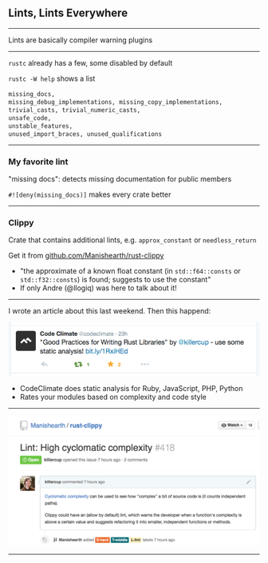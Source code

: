 
## Lints, Lints Everywhere

---

Lints are basically compiler warning plugins

---

`rustc` already has a few, some disabled by default

`rustc -W help` shows a list

<aside class="notes">

```plain
missing_docs,
missing_debug_implementations, missing_copy_implementations,
trivial_casts, trivial_numeric_casts,
unsafe_code,
unstable_features,
unused_import_braces, unused_qualifications
```

</aside>

---

### My favorite lint

"missing docs": detects missing documentation for public members

`#![deny(missing_docs)]` makes every crate better

---

### Clippy

Crate that contains additional lints, e.g. `approx_constant` or `needless_return`

Get it from [github.com/Manishearth/rust-clippy](https://github.com/Manishearth/rust-clippy)

<aside class="notes">

- "the approximate of a known float constant (in `std::f64::consts` or `std::f32::consts`) is found; suggests to use the constant"
- If only Andre (@llogiq) was here to talk about it!

</aside>

---

I wrote an article about this last weekend. Then this happend:

![](figures/codeclimate_tweet.png)

<aside class="notes">

- CodeClimate does static analysis for Ruby, JavaScript, PHP, Python
- Rates your modules based on complexity and code style

</aside>

---

![](figures/clippy_cyclomatic.png)

---


